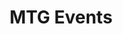 ---
title: "MTG Events"
metadata:
  title: "Magic: The Gathering Events"
  description: "View our calendar of Magic: The Gathering events, tournaments, and special occasions"
  image: /images/mtg-events-hero.jpg
  slug: events
  navigation:
    show_in_nav: true
    show_children: true
    page_weight: 10
  seo:
    title: "MTG Events Calendar | {{site.name}}"
    description: "Find upcoming Magic: The Gathering events at {{site.name}}. From Friday Night Magic to Pro Tours, there's always something happening."
    keywords: MTG events, FNM, tournaments, Commander Night, Draft Night, Magic events
    og:
      title: "MTG Events - {{site.name}}"
      description: "View our Magic: The Gathering event calendar"
      image: /images/mtg-events-og.jpg
    twitter:
      card: summary_large_image
      title: "MTG Events | {{site.name}}"
      description: "Find your next Magic event"
      image: /images/mtg-events-twitter.jpg
sections:
  - type: hero
    title: "Magic Events at {{site.name}}"
    subtitle: "Your Weekly Guide to All Things Magic"
    backgroundImage: /images/hero-mtg-events.jpg
  - type: features
    title: Event Types
    items:
      - title: Weekly Events
        description: Regular weekly tournaments and casual play
        icon: calendar
      - title: Special Events
        description: Pro Tour Qualifiers and Store Championships
        icon: trophy
      - title: Casual Events
        description: Commander nights and casual formats
        icon: users
      - title: Prerelease Events
        description: Be the first to play with new sets
        icon: star
  - type: cta
    title: Ready to Play?
    subtitle: Register for your next event
    buttonText: "{{cta.events_button}}"
    buttonLink: /community/magic-the-gathering/events/register
---
